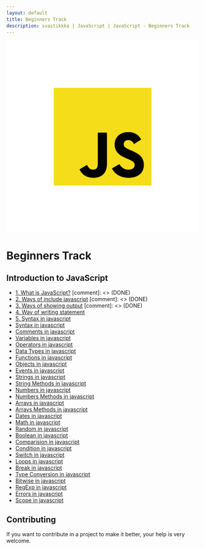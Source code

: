 ```yaml
---
layout: default
title: Beginners Track
description: svastikkka | JavaScript | JavaScript - Beginners Track
---
```

![Javascript](Image/js.png)


# Beginners Track

## Introduction to JavaScript
- [1. What is JavaScript?](1.Introduction/Introduction.md) [comment]: <> (DONE)
- [2. Ways of  include javascript](2.WayOfIncludeJavascript/WayOfIncludeJavascriptInHTML.md) [comment]: <> (DONE)
- [3. Ways of  showing  output](3.WaysOfShowingOutput/WaysOfShowingOutput.md) [comment]: <> (DONE)
- [4. Way of writing statement](WayOfWritingStatement/WayOfWritingStatement.md) 
- [5. Syntax in javascript](5.SyntaxInJavascript/SyntaxInJavascript.md) 
- [Syntax in javascript](Introduction/Introduction.md) 
- [Comments in javascript](Introduction/Introduction.md) 
- [Variables in javascript](Introduction/Introduction.md) 
- [Operators in javascript](Introduction/Introduction.md) 
- [Data Types in javascript](Introduction/Introduction.md) 
- [Functions in javascript](Introduction/Introduction.md) 
- [Objects in javascript](Introduction/Introduction.md) 
- [Events in javascript](Introduction/Introduction.md) 
- [Strings in javascript](Introduction/Introduction.md) 
- [String Methods in javascript](Introduction/Introduction.md) 
- [Numbers in javascript](Introduction/Introduction.md) 
- [Numbers Methods in javascript](Introduction/Introduction.md) 
- [Arrays in javascript](Introduction/Introduction.md) 
- [Arrays Methods in javascript](Introduction/Introduction.md) 
- [Dates in javascript](Introduction/Introduction.md) 
- [Math in javascript](Introduction/Introduction.md) 
- [Random in javascript](Introduction/Introduction.md) 
- [Boolean in javascript](Introduction/Introduction.md) 
- [Comparision in javascript](Introduction/Introduction.md) 
- [Condition in javascript](Introduction/Introduction.md) 
- [Switch in javascript](Introduction/Introduction.md) 
- [Loops in javascript](Introduction/Introduction.md) 
- [Break in javascript](Introduction/Introduction.md) 
- [Type Conversion in javascript](Introduction/Introduction.md) 
- [Bitwise in javascript](Introduction/Introduction.md) 
- [RegExp in javascript](Introduction/Introduction.md) 
- [Errors in javascript](Introduction/Introduction.md) 
- [Scope in javascript](Introduction/Introduction.md) 

## Contributing
If you want to contribute in a project to make it better, your help is very welcome.



